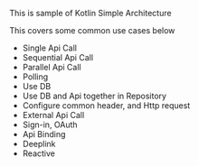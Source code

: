 This is sample of Kotlin Simple Architecture

This covers some common use cases below

- Single Api Call
- Sequential Api Call
- Parallel Api Call
- Polling
- Use DB
- Use DB and Api together in Repository
- Configure common header, and Http request
- External Api Call
- Sign-in, OAuth
- Api Binding
- Deeplink
- Reactive